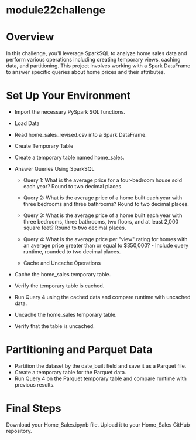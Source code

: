 # module22challenge
# Overview
In this challenge, you'll leverage SparkSQL to analyze home sales data and perform various operations including creating temporary views, caching data, and partitioning. This project involves working with a Spark DataFrame to answer specific queries about home prices and their attributes.

# Set Up Your Environment

- Import the necessary PySpark SQL functions.
- Load Data

- Read home_sales_revised.csv into a Spark DataFrame.
- Create Temporary Table

- Create a temporary table named home_sales.
- Answer Queries Using SparkSQL

  - Query 1: What is the average price for a four-bedroom house sold each year? Round to two decimal places.
  - Query 2: What is the average price of a home built each year with three bedrooms and three bathrooms? Round to two decimal places.
  - Query 3: What is the average price of a home built each year with three bedrooms, three bathrooms, two floors, and at least 2,000 square feet? Round to two decimal places.
  - Query 4: What is the average price per "view" rating for homes with an average price greater than or equal to $350,000?      - Include query runtime, rounded to two decimal places.
  
  - Cache and Uncache Operations

- Cache the home_sales temporary table.
- Verify the temporary table is cached.
- Run Query 4 using the cached data and compare runtime with uncached data.
- Uncache the home_sales temporary table.
- Verify that the table is uncached.

# Partitioning and Parquet Data

- Partition the dataset by the date_built field and save it as a Parquet file.
- Create a temporary table for the Parquet data.
- Run Query 4 on the Parquet temporary table and compare runtime with previous results.

# Final Steps

Download your Home_Sales.ipynb file.
Upload it to your Home_Sales GitHub repository.
